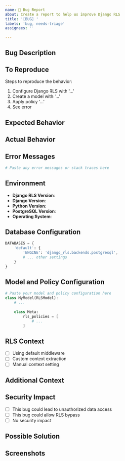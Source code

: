 ```yaml
---
name: 🐛 Bug Report
about: Create a report to help us improve Django RLS
title: '[BUG] '
labels: 'bug, needs-triage'
assignees: ''

---
```


## Bug Description
<!-- A clear and concise description of what the bug is -->

## To Reproduce
Steps to reproduce the behavior:
1. Configure Django RLS with '...'
2. Create a model with '...'
3. Apply policy '...'
4. See error

## Expected Behavior
<!-- A clear and concise description of what you expected to happen -->

## Actual Behavior
<!-- What actually happened -->

## Error Messages
```python
# Paste any error messages or stack traces here
```

## Environment
- **Django RLS Version**: 
- **Django Version**: 
- **Python Version**: 
- **PostgreSQL Version**: 
- **Operating System**: 

## Database Configuration
```python
DATABASES = {
    'default': {
        'ENGINE': 'django_rls.backends.postgresql',
        # ... other settings
    }
}
```

## Model and Policy Configuration
```python
# Paste your model and policy configuration here
class MyModel(RLSModel):
    # ...
    
    class Meta:
        rls_policies = [
            # ...
        ]
```

## RLS Context
<!-- How is the RLS context being set? -->
- [ ] Using default middleware
- [ ] Custom context extraction
- [ ] Manual context setting

## Additional Context
<!-- Add any other context about the problem here -->

## Security Impact
<!-- Does this bug have any security implications? -->
- [ ] This bug could lead to unauthorized data access
- [ ] This bug could allow RLS bypass
- [ ] No security impact

## Possible Solution
<!-- If you have suggestions on how to fix the bug, please describe -->

## Screenshots
<!-- If applicable, add screenshots to help explain your problem -->